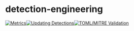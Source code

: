 # detection-engineering

[![Metrics](https://github.com/culmanis5/detection-engineering/actions/workflows/metrics.yml/badge.svg)](https://github.com/culmanis5/detection-engineering/actions/workflows/metrics.yml)[![Updating Detections](https://github.com/culmanis5/detection-engineering/actions/workflows/elastic_sync.yml/badge.svg)](https://github.com/culmanis5/detection-engineering/actions/workflows/elastic_sync.yml)[![TOML/MITRE Validation](https://github.com/culmanis5/detection-engineering/actions/workflows/toml_mitre_validation.yml/badge.svg)](https://github.com/culmanis5/detection-engineering/actions/workflows/toml_mitre_validation.yml)
